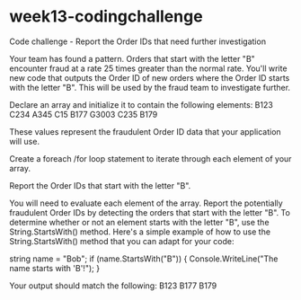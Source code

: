# week13-codingchallenge
Code challenge - Report the Order IDs that need further investigation

Your team has found a pattern. Orders that start with the letter "B" encounter fraud at a rate 25 times greater than the normal rate. You'll write new code that outputs the Order ID of new orders where the Order ID starts with the letter "B". This will be used by the fraud team to investigate further.

Declare an array and initialize it to contain the following elements:
B123
C234
A345
C15
B177
G3003
C235
B179

These values represent the fraudulent Order ID data that your application will use.

Create a foreach /for loop statement to iterate through each element of your array.

Report the Order IDs that start with the letter "B".

You will need to evaluate each element of the array. Report the potentially fraudulent Order IDs by detecting the orders that start with the letter "B". To determine whether or not an element starts with the letter "B", use the String.StartsWith() method. Here's a simple example of how to use the String.StartsWith() method that you can adapt for your code:

string name = "Bob";
if (name.StartsWith("B"))
{
    Console.WriteLine("The name starts with 'B'!");
}

Your output should match the following:
B123
B177
B179
 
